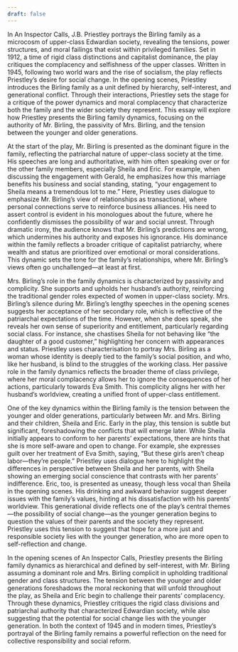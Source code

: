 ```yaml
---
draft: false
---
```

In An Inspector Calls, J.B. Priestley portrays the Birling family as a microcosm of upper-class Edwardian society, revealing the tensions, power structures, and moral failings that exist within privileged families. Set in 1912, a time of rigid class distinctions and capitalist dominance, the play critiques the complacency and selfishness of the upper classes. Written in 1945, following two world wars and the rise of socialism, the play reflects Priestley’s desire for social change. In the opening scenes, Priestley introduces the Birling family as a unit defined by hierarchy, self-interest, and generational conflict. Through their interactions, Priestley sets the stage for a critique of the power dynamics and moral complacency that characterize both the family and the wider society they represent. This essay will explore how Priestley presents the Birling family dynamics, focusing on the authority of Mr. Birling, the passivity of Mrs. Birling, and the tension between the younger and older generations.

At the start of the play, Mr. Birling is presented as the dominant figure in the family, reflecting the patriarchal nature of upper-class society at the time. His speeches are long and authoritative, with him often speaking over or for the other family members, especially Sheila and Eric. For example, when discussing the engagement with Gerald, he emphasizes how this marriage benefits his business and social standing, stating, “your engagement to Sheila means a tremendous lot to me.” Here, Priestley uses dialogue to emphasize Mr. Birling’s view of relationships as transactional, where personal connections serve to reinforce business alliances. His need to assert control is evident in his monologues about the future, where he confidently dismisses the possibility of war and social unrest. Through dramatic irony, the audience knows that Mr. Birling’s predictions are wrong, which undermines his authority and exposes his ignorance. His dominance within the family reflects a broader critique of capitalist patriarchy, where wealth and status are prioritized over emotional or moral considerations. This dynamic sets the tone for the family’s relationships, where Mr. Birling’s views often go unchallenged—at least at first.

Mrs. Birling’s role in the family dynamics is characterized by passivity and complicity. She supports and upholds her husband’s authority, reinforcing the traditional gender roles expected of women in upper-class society. Mrs. Birling’s silence during Mr. Birling’s lengthy speeches in the opening scenes suggests her acceptance of her secondary role, which is reflective of the patriarchal expectations of the time. However, when she does speak, she reveals her own sense of superiority and entitlement, particularly regarding social class. For instance, she chastises Sheila for not behaving like “the daughter of a good customer,” highlighting her concern with appearances and status. Priestley uses characterisation to portray Mrs. Birling as a woman whose identity is deeply tied to the family’s social position, and who, like her husband, is blind to the struggles of the working class. Her passive role in the family dynamics reflects the broader theme of class privilege, where her moral complacency allows her to ignore the consequences of her actions, particularly towards Eva Smith. This complicity aligns her with her husband’s worldview, creating a unified front of upper-class entitlement.

One of the key dynamics within the Birling family is the tension between the younger and older generations, particularly between Mr. and Mrs. Birling and their children, Sheila and Eric. Early in the play, this tension is subtle but significant, foreshadowing the conflicts that will emerge later. While Sheila initially appears to conform to her parents’ expectations, there are hints that she is more self-aware and open to change. For example, she expresses guilt over her treatment of Eva Smith, saying, “But these girls aren’t cheap labor—they’re people.” Priestley uses dialogue here to highlight the differences in perspective between Sheila and her parents, with Sheila showing an emerging social conscience that contrasts with her parents’ indifference. Eric, too, is presented as uneasy, though less vocal than Sheila in the opening scenes. His drinking and awkward behavior suggest deeper issues with the family’s values, hinting at his dissatisfaction with his parents’ worldview. This generational divide reflects one of the play’s central themes—the possibility of social change—as the younger generation begins to question the values of their parents and the society they represent. Priestley uses this tension to suggest that hope for a more just and responsible society lies with the younger generation, who are more open to self-reflection and change.

In the opening scenes of An Inspector Calls, Priestley presents the Birling family dynamics as hierarchical and defined by self-interest, with Mr. Birling assuming a dominant role and Mrs. Birling complicit in upholding traditional gender and class structures. The tension between the younger and older generations foreshadows the moral reckoning that will unfold throughout the play, as Sheila and Eric begin to challenge their parents’ complacency. Through these dynamics, Priestley critiques the rigid class divisions and patriarchal authority that characterized Edwardian society, while also suggesting that the potential for social change lies with the younger generation. In both the context of 1945 and in modern times, Priestley’s portrayal of the Birling family remains a powerful reflection on the need for collective responsibility and social reform.